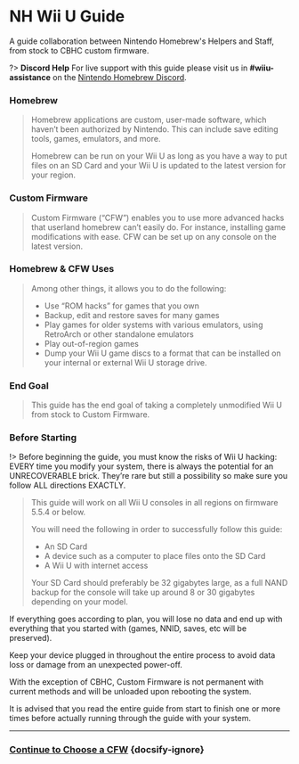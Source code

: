 # NH Wii U Guide

A guide collaboration between Nintendo Homebrew's Helpers and Staff, from stock to CBHC custom firmware.

?> **Discord Help** For live support with this guide please visit us in **#wiiu-assistance** on the [Nintendo Homebrew Discord](https://discord.gg/C29hYvh).

### Homebrew

> Homebrew applications are custom, user-made software, which haven’t been authorized by Nintendo. This can include save editing tools, games, emulators, and more.
> 
> Homebrew can be run on your Wii U as long as you have a way to put files on an SD Card and your Wii U is updated to the latest version for your region.

### Custom Firmware

> Custom Firmware (“CFW”) enables you to use more advanced hacks that userland homebrew can’t easily do. For instance, installing game modifications with ease. CFW can be set up on any console on the latest version.

### Homebrew & CFW Uses
>
> Among other things, it allows you to do the following:
> 
> - Use “ROM hacks” for games that you own
> - Backup, edit and restore saves for many games
> - Play games for older systems with various emulators, using RetroArch or other standalone emulators
> - Play out-of-region games
> - Dump your Wii U game discs to a format that can be installed on your internal or external Wii U storage drive.


### End Goal

> This guide has the end goal of taking a completely unmodified Wii U from stock to Custom Firmware.

### Before Starting

!> Before beginning the guide, you must know the risks of Wii U hacking: EVERY time you modify your system, there is always the potential for an UNRECOVERABLE brick. They’re rare but still a possibility so make sure you follow ALL directions EXACTLY.
>
> This guide will work on all Wii U consoles in all regions on firmware 5.5.4 or below.
> 
> You will need the following in order to successfully follow this guide:
> 
> - An SD Card
> - A device such as a computer to place files onto the SD Card
> - A Wii U with internet access
> 
> Your SD Card should preferably be 32 gigabytes large, as a full NAND backup for the console will take up around 8 or 30 gigabytes depending on your model.

If everything goes according to plan, you will lose no data and end up with everything that you started with (games, NNID, saves, etc will be preserved).

Keep your device plugged in throughout the entire process to avoid data loss or damage from an unexpected power-off.

With the exception of CBHC, Custom Firmware is not permanent with current methods and will be unloaded upon rebooting the system.

It is advised that you read the entire guide from start to finish one or more times before actually running through the guide with your system.

---

### [Continue to Choose a CFW](cfw-choice) {docsify-ignore}